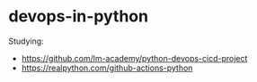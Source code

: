 # devops-in-python

Studying:
- https://github.com/lm-academy/python-devops-cicd-project
- https://realpython.com/github-actions-python
